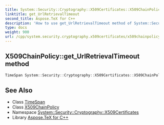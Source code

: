 ```yaml
---
title: System::Security::Cryptography::X509Certificates::X509ChainPolicy::get_UrlRetrievalTimeout method
linktitle: get_UrlRetrievalTimeout
second_title: Aspose.TeX for C++
description: 'How to use get_UrlRetrievalTimeout method of System::Security::Cryptography::X509Certificates::X509ChainPolicy class in C++.'
type: docs
weight: 900
url: /cpp/system.security.cryptography.x509certificates/x509chainpolicy/get_urlretrievaltimeout/
---
```

## X509ChainPolicy::get_UrlRetrievalTimeout method




```cpp
TimeSpan System::Security::Cryptography::X509Certificates::X509ChainPolicy::get_UrlRetrievalTimeout()
```

## See Also

* Class [TimeSpan](../../../system/timespan/)
* Class [X509ChainPolicy](../)
* Namespace [System::Security::Cryptography::X509Certificates](../../)
* Library [Aspose.TeX for C++](../../../)

